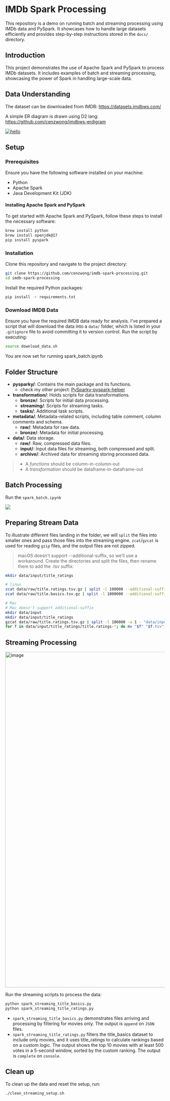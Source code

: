 # IMDb Spark Processing

This repository is a demo on running batch and streaming processing using IMDb data and PySpark. It showcases how to handle large datasets efficiently and provides step-by-step instructions stored in the `docs/` directory.

## Introduction

This project demonstrates the use of Apache Spark and PySpark to process IMDb datasets. It includes examples of batch and streaming processing, showcasing the power of Spark in handling large-scale data.

## Data Understanding

The dataset can be downloaded from IMDB: https://datasets.imdbws.com/

A simple ER diagram is drawn using D2 lang: https://github.com/cenzwong/imdbws-erdigram

[![hello](https://github.com/cenzwong/imdbws-erdigram/blob/main/output/imdb.png?raw=true)](https://github.com/cenzwong/imdbws-erdigram/blob/main/output/imdb.png)

## Setup

### Prerequisites

Ensure you have the following software installed on your machine:

- Python
- Apache Spark
- Java Development Kit (JDK)

#### Installing Apache Spark and PySpark

To get started with Apache Spark and PySpark, follow these steps to install the necessary software:

```sh
brew install python
brew install openjdk@17
pip install pyspark
```

### Installation

Clone this repository and navigate to the project directory:

```sh
git clone https://github.com/cenzwong/imdb-spark-processing.git
cd imdb-spark-processing
```

Install the required Python packages:
```sh
pip install -r requirements.txt
```

### Download IMDB Data
Ensure you have the required IMDB data ready for analysis. I've prepared a script that will download the data into a `data/` folder, which is listed in your `.gitignore` file to avoid committing it to version control.
Run the script by executing:

```sh
source download_data.sh
```

You are now set for running spark_batch.ipynb

## Folder Structure

- **pysparky/**: Contains the main package and its functions.
    - check my other project: [PySparky-pyspark-helper](https://pysparky.github.io/pysparky-pyspark-helper/)
- **transformation/**: Holds scripts for data transformations.
    - **bronze/**: Scripts for initial data processing.
    - **streaming/**: Scripts for streaming tasks.
    - **tasks/**: Additional task scripts.
- **metadata/**: Metadata-related scripts, including table comment, column comments and schema.
    - **raw/**: Metadata for raw data.
    - **bronze/**: Metadata for initial processing.
- **data/**: Data storage.
    - **raw/**: Raw, compressed data files.
    - **input/**: Input data files for streaming, both compressed and split.
    - **archive/**: Archived data for streaming storing processed data.


> - A *functions* should be column-in-column-out
> - A *transformation* should be dataframe-in-dataframe-out

## Batch Processing

Run the `spark_batch.ipynb`

![](https://github.com/cenzwong/imdbws-erdigram/blob/main/output/pipeline_split.png?raw=true)

## Preparing Stream Data

To illustrate different files landing in the folder, we will `split` the files into smaller ones and pass those files into the streaming engine. `zcat`/`gzcat` is used for reading `gzip` files, and the output files are not zipped.

> 
> macOS doesn't support --additional-suffix, so we’ll use a workaround. Create the directories and split the files, then rename them to add the .tsv suffix:

```sh
mkdir data/input/title_ratings

# linux
zcat data/raw/title.ratings.tsv.gz | split -l 100000 --additional-suffix=.tsv - "data/input/title_ratings/title.ratings-"
zcat data/raw/title.basics.tsv.gz | split -l 1000000 --additional-suffix=.tsv - "data/input/title_basics/title.basics-"

# Mac
# Mac doesn't support additional-suffix
mkdir data/input
mkdir data/input/title_ratings
gzcat data/raw/title.ratings.tsv.gz | split -l 100000 -a 1 - "data/input/title_ratings/title.ratings-"
for f in data/input/title_ratings/title.ratings-*; do mv "$f" "$f.tsv"; done
```

## Streaming Processing


<img width="1061" alt="image" src="https://github.com/user-attachments/assets/dc8870f0-4478-4ccf-8636-e6cfddb92341">


Run the streaming scripts to process the data:

```bash
python spark_streaming_title_basics.py
python spark_streaming_title_ratings.py
```

- `spark_streaming_title_basics.py` demonstrates files arriving and processing by filtering for movies only. The output is `append` on `JSON` files.
- `spark_streaming_title_ratings.py` filters the title_basics dataset to include only movies, and it uses title_ratings to calculate rankings based on a custom logic. The output shows the top 10 movies with at least 500 votes in a 5-second window, sorted by the custom ranking. The output is `complete` on `console`.

## Clean up
To clean up the data and reset the setup, run:

```bash
./clean_streaming_setup.sh
```
